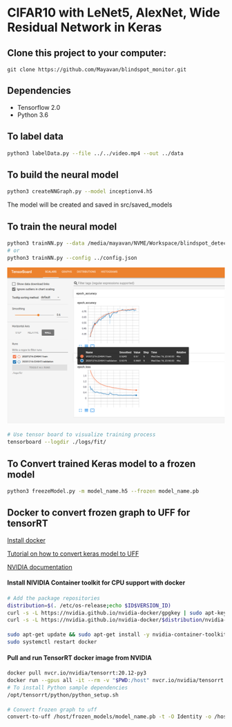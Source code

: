 # CIFAR10 with LeNet5, AlexNet, Wide Residual Network in Keras

## Clone this project to your computer:

```
git clone https://github.com/Mayavan/blindspot_monitor.git
```
## Dependencies

* Tensorflow 2.0
* Python 3.6

## To label data
```sh
python3 labelData.py --file ../../video.mp4 --out ../data
```

## To build the neural model

```sh
python3 createNNGraph.py --model inceptionv4.h5
```
The model will be created and saved in src/saved_models

## To train the neural model

```sh
python3 trainNN.py --data /media/mayavan/NVME/Workspace/blindspot_detector_data/night_left_1 --model inceptionv4.h5
# or
python3 trainNN.py --config ../config.json
```

![TensorBoard](images/tensorboard.png)

```sh
# Use tensor board to visualize training process
tensorboard --logdir ./logs/fit/
```

## To Convert trained Keras model to a frozen model
```sh
python3 freezeModel.py -m model_name.h5 --frozen model_name.pb
```

## Docker to convert frozen graph to UFF for tensorRT

[Install docker](https://www.digitalocean.com/community/tutorials/how-to-install-and-use-docker-on-ubuntu-16-04)

[Tutorial on how to convert keras model to UFF](https://leimao.github.io/blog/Save-Load-Inference-From-TF2-Frozen-Graph/)

[NVIDIA documentation](https://docs.nvidia.com/deeplearning/tensorrt/container-release-notes/running.html)

#### Install NIVIDIA Container toolkit for CPU support with docker
```sh
# Add the package repositories
distribution=$(. /etc/os-release;echo $ID$VERSION_ID)
curl -s -L https://nvidia.github.io/nvidia-docker/gpgkey | sudo apt-key add -
curl -s -L https://nvidia.github.io/nvidia-docker/$distribution/nvidia-docker.list | sudo tee /etc/apt/sources.list.d/nvidia-docker.list

sudo apt-get update && sudo apt-get install -y nvidia-container-toolkit
sudo systemctl restart docker
```
#### Pull and run TensorRT docker image from NVIDIA
```sh
docker pull nvcr.io/nvidia/tensorrt:20.12-py3
docker run --gpus all -it --rm -v "$PWD:/host" nvcr.io/nvidia/tensorrt:19.12-py3
# To install Python sample dependencies
/opt/tensorrt/python/python_setup.sh

# Convert frozen graph to uff
convert-to-uff /host/frozen_models/model_name.pb -t -O Identity -o /host/frozen_models/model_name.uff
```